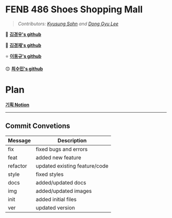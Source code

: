 # FENB 486 Shoes Shopping Mall

> _Contributors: [Kyusung Sohn](https://github.com/sqsung) and [Dong Gyu Lee](https://github.com/tenenger7125)_

🧠 **[김경우's github](https://github.com/KimKyungWoo94)**

🍇 **[김경재's github](https://github.com/GitHub-KJKim)**

⭐ **[이동규's github](https://github.com/tenenger7125)**

😊 **[최수민's github](https://github.com/sumin9918)**

# Plan

**[기획 Notion](https://tenener.notion.site/FENB-aec4a4898b7340eaa90cada8f1f28fef)**

---

## Commit Convetions

| Message  | Description                   |
| -------- | ----------------------------- |
| fix      | fixed bugs and errors         |
| feat     | added new feature             |
| refactor | updated existing feature/code |
| style    | fixed styles                  |
| docs     | added/updated docs            |
| img      | added/updated images          |
| init     | added initial files           |
| ver      | updated version               |
